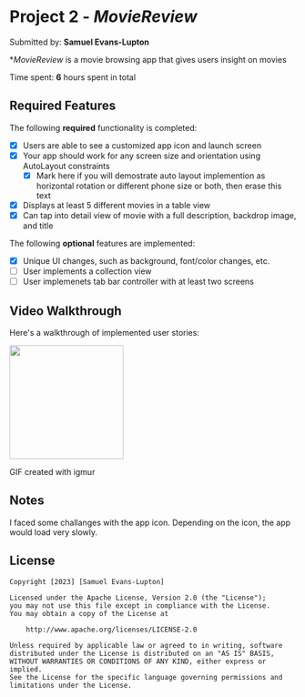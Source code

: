 # Project 2 - *MovieReview*

Submitted by: **Samuel Evans-Lupton**

**MovieReview* is a movie browsing app that gives users insight on movies

Time spent: **6** hours spent in total

## Required Features

The following **required** functionality is completed:

- [x] Users are able to see a customized app icon and launch screen
- [x] Your app should work for any screen size and orientation using AutoLayout constraints
  - [x] Mark here if you will demostrate auto layout implemention as horizontal rotation or different phone size or both, then erase this text
- [x] Displays at least 5 different movies in a table view
- [x] Can tap into detail view of movie with a full description, backdrop image, and title
 
The following **optional** features are implemented:

- [x] Unique UI changes, such as background, font/color changes, etc.
- [ ] User implements a collection view
- [ ] User implemenets tab bar controller with at least two screens

## Video Walkthrough 

Here's a walkthrough of implemented user stories:

<img src="https://i.imgur.com/guZq3ZN.gif" width=200><br>

GIF created with igmur 

## Notes

I faced some challanges with the app icon. Depending on the icon, the app would load very slowly. 

## License

    Copyright [2023] [Samuel Evans-Lupton]

    Licensed under the Apache License, Version 2.0 (the "License");
    you may not use this file except in compliance with the License.
    You may obtain a copy of the License at

        http://www.apache.org/licenses/LICENSE-2.0

    Unless required by applicable law or agreed to in writing, software
    distributed under the License is distributed on an "AS IS" BASIS,
    WITHOUT WARRANTIES OR CONDITIONS OF ANY KIND, either express or implied.
    See the License for the specific language governing permissions and
    limitations under the License.

